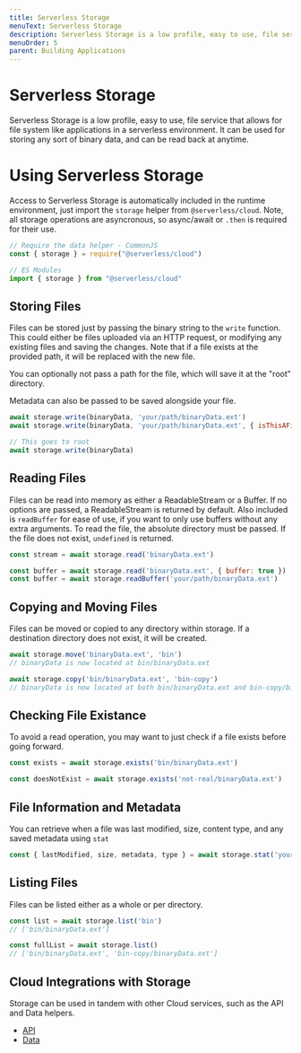 ```yaml
---
title: Serverless Storage
menuText: Serverless Storage
description: Serverless Storage is a low profile, easy to use, file service that allows for file system like applications in a serverless environment.
menuOrder: 5
parent: Building Applications
---
```


# Serverless Storage

Serverless Storage is a low profile, easy to use, file service that allows for file system like applications in a serverless environment. It can be used for storing any sort of binary data, and can be read back at anytime. 

# Using Serverless Storage

Access to Serverless Storage is automatically included in the runtime environment, just import the `storage` helper from `@serverless/cloud`. Note, all storage operations are asyncronous, so async/await or `.then` is required for their use.

```javascript
// Require the data helper - CommonJS
const { storage } = require("@serverless/cloud")

// ES Modules
import { storage } from "@serverless/cloud"
```

## Storing Files

Files can be stored just by passing the binary string to the `write` function. This could either be files uploaded via an HTTP request, or modifying any existing files and saving the changes. Note that if a file exists at the provided path, it will be replaced with the new file.

You can optionally not pass a path for the file, which will save it at the "root" directory.

Metadata can also be passed to be saved alongside your file.

```javascript
await storage.write(binaryData, 'your/path/binaryData.ext')
await storage.write(binaryData, 'your/path/binaryData.ext', { isThisAFile: true })

// This goes to root
await storage.write(binaryData)
```

## Reading Files

Files can be read into memory as either a ReadableStream or a Buffer. If no options are passed, a ReadableStream is returned by default.
Also included is `readBuffer` for ease of use, if you want to only use buffers without any extra arguments. To read the file, the absolute directory must be passed. If the file does not exist, `undefined` is returned.  

```javascript
const stream = await storage.read('binaryData.ext')

const buffer = await storage.read('binaryData.ext', { buffer: true })
const buffer = await storage.readBuffer('your/path/binaryData.ext')
```

## Copying and Moving Files

Files can be moved or copied to any directory within storage. If a destination directory does not exist, it will be created.

```javascript
await storage.move('binaryData.ext', 'bin')
// binaryData is now located at bin/binaryData.ext

await storage.copy('bin/binaryData.ext', 'bin-copy')
// binaryData is now located at both bin/binaryData.ext and bin-copy/binaryData.ext
```

## Checking File Existance

To avoid a read operation, you may want to just check if a file exists before going forward. 

```javascript
const exists = await storage.exists('bin/binaryData.ext')

const doesNotExist = await storage.exists('not-real/binaryData.ext')
```

## File Information and Metadata

You can retrieve when a file was last modified, size, content type, and any saved metadata using `stat`

```javascript
const { lastModified, size, metadata, type } = await storage.stat('your/path/binaryData.ext')
```

## Listing Files

Files can be listed either as a whole or per directory.

```javascript
const list = await storage.list('bin')
// ['bin/binaryData.ext']

const fullList = await storage.list()
// ['bin/binaryData.ext', 'bin-copy/binaryData.ext']
```

## Cloud Integrations with Storage

Storage can be used in tandem with other Cloud services, such as the API and Data helpers. 

- [API](/cloud/docs/apps/api)
- [Data](/cloud/docs/apps/data)